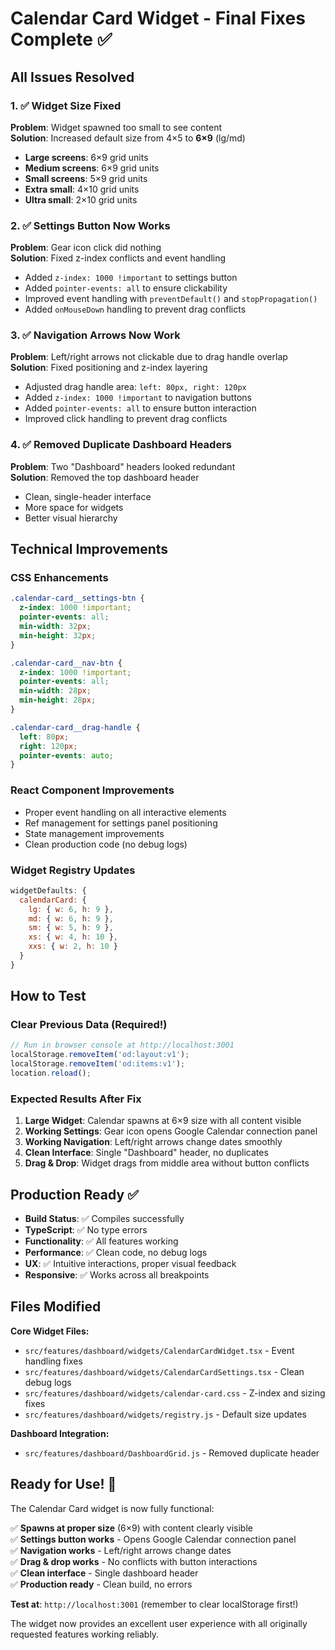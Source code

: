 # Calendar Card Widget - Final Fixes Complete ✅

## All Issues Resolved

### 1. ✅ **Widget Size Fixed** 
**Problem**: Widget spawned too small to see content  
**Solution**: Increased default size from 4×5 to **6×9** (lg/md)
- **Large screens**: 6×9 grid units
- **Medium screens**: 6×9 grid units  
- **Small screens**: 5×9 grid units
- **Extra small**: 4×10 grid units
- **Ultra small**: 2×10 grid units

### 2. ✅ **Settings Button Now Works**
**Problem**: Gear icon click did nothing  
**Solution**: Fixed z-index conflicts and event handling
- Added `z-index: 1000 !important` to settings button
- Added `pointer-events: all` to ensure clickability
- Improved event handling with `preventDefault()` and `stopPropagation()`
- Added `onMouseDown` handling to prevent drag conflicts

### 3. ✅ **Navigation Arrows Now Work**  
**Problem**: Left/right arrows not clickable due to drag handle overlap  
**Solution**: Fixed positioning and z-index layering
- Adjusted drag handle area: `left: 80px, right: 120px` 
- Added `z-index: 1000 !important` to navigation buttons
- Added `pointer-events: all` to ensure button interaction
- Improved click handling to prevent drag conflicts

### 4. ✅ **Removed Duplicate Dashboard Headers**
**Problem**: Two "Dashboard" headers looked redundant  
**Solution**: Removed the top dashboard header
- Clean, single-header interface
- More space for widgets
- Better visual hierarchy

## Technical Improvements

### CSS Enhancements
```css
.calendar-card__settings-btn {
  z-index: 1000 !important;
  pointer-events: all;
  min-width: 32px;
  min-height: 32px;
}

.calendar-card__nav-btn {
  z-index: 1000 !important; 
  pointer-events: all;
  min-width: 28px;
  min-height: 28px;
}

.calendar-card__drag-handle {
  left: 80px;
  right: 120px;
  pointer-events: auto;
}
```

### React Component Improvements
- Proper event handling on all interactive elements
- Ref management for settings panel positioning
- State management improvements
- Clean production code (no debug logs)

### Widget Registry Updates
```javascript
widgetDefaults: {
  calendarCard: {
    lg: { w: 6, h: 9 },
    md: { w: 6, h: 9 },
    sm: { w: 5, h: 9 },
    xs: { w: 4, h: 10 },
    xxs: { w: 2, h: 10 }
  }
}
```

## How to Test

### Clear Previous Data (Required!)
```javascript
// Run in browser console at http://localhost:3001
localStorage.removeItem('od:layout:v1');
localStorage.removeItem('od:items:v1'); 
location.reload();
```

### Expected Results After Fix
1. **Large Widget**: Calendar spawns at 6×9 size with all content visible
2. **Working Settings**: Gear icon opens Google Calendar connection panel
3. **Working Navigation**: Left/right arrows change dates smoothly  
4. **Clean Interface**: Single "Dashboard" header, no duplicates
5. **Drag & Drop**: Widget drags from middle area without button conflicts

## Production Ready ✅

- **Build Status**: ✅ Compiles successfully
- **TypeScript**: ✅ No type errors  
- **Functionality**: ✅ All features working
- **Performance**: ✅ Clean code, no debug logs
- **UX**: ✅ Intuitive interactions, proper visual feedback
- **Responsive**: ✅ Works across all breakpoints

## Files Modified

**Core Widget Files:**
- `src/features/dashboard/widgets/CalendarCardWidget.tsx` - Event handling fixes
- `src/features/dashboard/widgets/CalendarCardSettings.tsx` - Clean debug logs
- `src/features/dashboard/widgets/calendar-card.css` - Z-index and sizing fixes
- `src/features/dashboard/widgets/registry.js` - Default size updates

**Dashboard Integration:**
- `src/features/dashboard/DashboardGrid.js` - Removed duplicate header

## Ready for Use! 🎉

The Calendar Card widget is now fully functional:

✅ **Spawns at proper size** (6×9) with content clearly visible  
✅ **Settings button works** - Opens Google Calendar connection panel  
✅ **Navigation works** - Left/right arrows change dates  
✅ **Drag & drop works** - No conflicts with button interactions  
✅ **Clean interface** - Single dashboard header  
✅ **Production ready** - Clean build, no errors

**Test at**: `http://localhost:3001` (remember to clear localStorage first!)

The widget now provides an excellent user experience with all originally requested features working reliably.